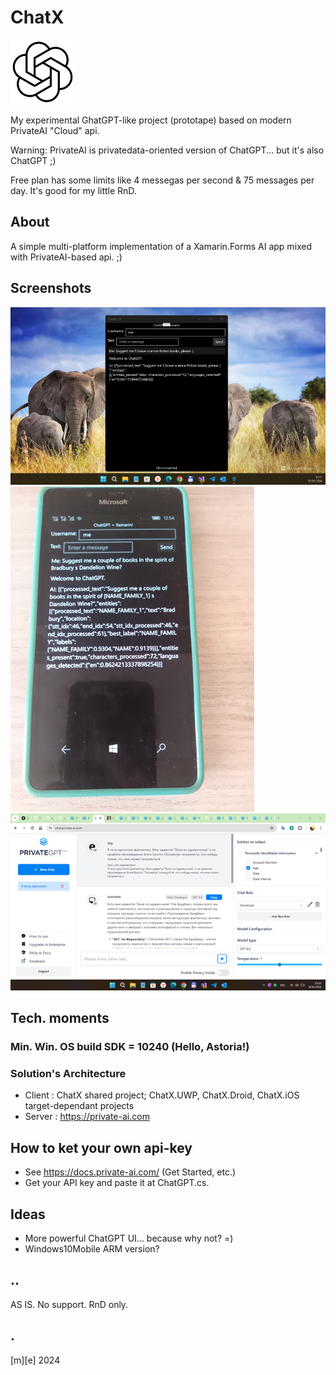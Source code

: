 # ChatX
![ChatGPT](Images/logo.png)

My experimental GhatGPT-like project (prototape) based on modern PrivateAI "Cloud" api.

Warning: PrivateAI is privatedata-oriented version of ChatGPT... but it's also ChatGPT ;)

Free plan has some limits like 4 messegas per second & 75 messages per day. It's good for my little RnD.

## About 
A simple multi-platform implementation of a Xamarin.Forms AI app mixed with PrivateAI-based api. ;)

## Screenshots
![ChatX  on Win11 Desktop](Images/shot01.png)
![ChatX on W10M](Images/shot02.png)
![PrivateGPT web-site](Images/shot03.png)

## Tech. moments

### Min. Win. OS build SDK = 10240 (Hello, Astoria!)

### Solution's Architecture
- Client : ChatX shared project; ChatX.UWP, ChatX.Droid, ChatX.iOS target-dependant projects
- Server : https://private-ai.com

## How to ket your own api-key
- See https://docs.private-ai.com/ (Get Started, etc.)
- Get your API key and paste it at ChatGPT.cs.


## Ideas
- More powerful ChatGPT UI... because why not? =)
- Windows10Mobile ARM version? 

## ..
AS IS. No support. RnD only.

## .
[m][e] 2024

